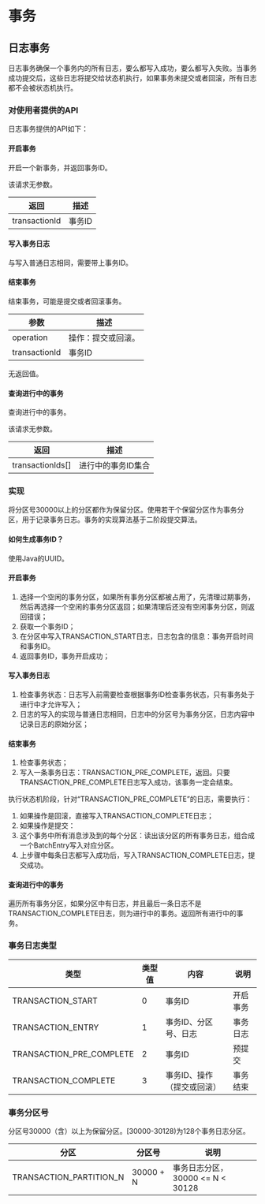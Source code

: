 # 事务

## 日志事务

日志事务确保一个事务内的所有日志，要么都写入成功，要么都写入失败。当事务成功提交后，这些日志将提交给状态机执行，如果事务未提交或者回滚，所有日志都不会被状态机执行。

### 对使用者提供的API

日志事务提供的API如下：

#### 开启事务

开启一个新事务，并返回事务ID。

该请求无参数。

返回 | 描述
-- | --
transactionId | 事务ID

#### 写入事务日志

与写入普通日志相同，需要带上事务ID。

#### 结束事务

结束事务，可能是提交或者回滚事务。

参数 | 描述
-- | --
operation | 操作：提交或回滚。
transactionId | 事务ID

无返回值。

#### 查询进行中的事务

查询进行中的事务。

该请求无参数。

返回 | 描述
-- | --
transactionIds[] | 进行中的事务ID集合

### 实现

将分区号30000以上的分区都作为保留分区。使用若干个保留分区作为事务分区，用于记录事务日志。事务的实现算法基于二阶段提交算法。

#### 如何生成事务ID？

使用Java的UUID。

#### 开启事务

1. 选择一个空闲的事务分区，如果所有事务分区都被占用了，先清理过期事务，然后再选择一个空闲的事务分区返回；如果清理后还没有空闲事务分区，则返回错误；
2. 获取一个事务ID；
3. 在分区中写入TRANSACTION_START日志，日志包含的信息：事务开启时间和事务ID。
4. 返回事务ID，事务开启成功；

#### 写入事务日志

1. 检查事务状态：日志写入前需要检查根据事务ID检查事务状态，只有事务处于进行中才允许写入；
2. 日志的写入的实现与普通日志相同，日志中的分区号为事务分区，日志内容中记录日志的原始分区；

#### 结束事务

1. 检查事务状态；
2. 写入一条事务日志：TRANSACTION_PRE_COMPLETE，返回。只要TRANSACTION_PRE_COMPLETE日志写入成功，该事务一定会结束。

执行状态机阶段，针对“TRANSACTION_PRE_COMPLETE”的日志，需要执行：

1. 如果操作是回滚，直接写入TRANSACTION_COMPLETE日志；
2. 如果操作是提交：
3. 这个事务中所有消息涉及到的每个分区：读出该分区的所有事务日志，组合成一个BatchEntry写入对应分区。
4. 上步骤中每条日志都写入成功后，写入TRANSACTION_COMPLETE日志，提交成功。

#### 查询进行中的事务

遍历所有事务分区，如果分区中有日志，并且最后一条日志不是TRANSACTION_COMPLETE日志，则为进行中的事务。返回所有进行中的事务。

### 事务日志类型

类型 | 类型值 | 内容| 说明
-- | -- | -- | --
TRANSACTION_START | 0 | 事务ID | 开启事务
TRANSACTION_ENTRY | 1 | 事务ID、分区号、日志 | 事务日志
TRANSACTION_PRE_COMPLETE | 2 | 事务ID | 预提交
TRANSACTION_COMPLETE | 3 | 事务ID、操作（提交或回滚） | 事务结束

### 事务分区号

分区号30000（含）以上为保留分区。[30000-30128)为128个事务日志分区。

分区 | 分区号 | 说明
-- | -- | -- 
TRANSACTION_PARTITION_N | 30000 + N | 事务日志分区， 30000 <= N < 30128
